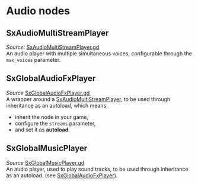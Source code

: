 # Audio nodes

## SxAudioMultiStreamPlayer
*Source*: [SxAudioMultiStreamPlayer.gd](../../nodes/audio/SxAudioMultiStreamPlayer/SxAudioMultiStreamPlayer.gd)  
An audio player with multiple simultaneous voices, configurable through the `max_voices` parameter.

## SxGlobalAudioFxPlayer
*Source* [SxGlobalAudioFxPlayer.gd](../../nodes/audio/SxGlobalAudioFxPlayer/SxGlobalAudioFxPlayer.gd)  
A wrapper around a [SxAudioMultiStreamPlayer](#sxaudiomultistreamplayer), to be used through inheritance as an autoload, which means:

- inherit the node in your game,
- configure the `streams` parameter,
- and set it as **autoload**.

## SxGlobalMusicPlayer
*Source* [SxGlobalMusicPlayer.gd](../../nodes/audio/SxGlobalMusicPlayer/SxGlobalMusicPlayer.gd)  
An audio player, used to play sound tracks, to be used through inheritance as an autoload. (see [SxGlobalAudioFxPlayer](#sxglobalaudiofxplayer)).
